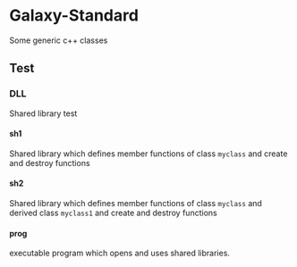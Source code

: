 Galaxy-Standard
===============

Some generic c++ classes

## Test

### DLL

Shared library test

#### sh1

Shared library which defines member functions of class ``myclass`` and create and destroy functions

#### sh2

Shared library which defines member functions of class ``myclass`` and derived class ``myclass1`` and create and destroy functions

#### prog

executable program which opens and uses shared libraries.



